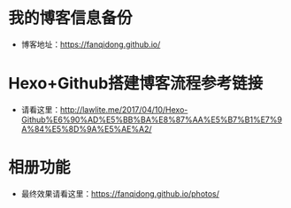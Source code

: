 # 我的博客信息备份
- 博客地址：https://fanqidong.github.io/

# Hexo+Github搭建博客流程参考链接 
- 请看这里：http://lawlite.me/2017/04/10/Hexo-Github%E6%90%AD%E5%BB%BA%E8%87%AA%E5%B7%B1%E7%9A%84%E5%8D%9A%E5%AE%A2/
# 相册功能
- 最终效果请看这里：https://fanqidong.github.io/photos/


